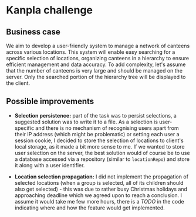 # Kanpla challenge

## Business case

We aim to develop a user-friendly system to manage a network of canteens across various locations. This system will enable easy searching for a specific selection of locations, organizing canteens in a hierarchy to ensure efficient management and data accuracy. To add complexity, let's assume that the number of canteens is very large and should be managed on the server. Only the searched portion of the hierarchy tree will be displayed to the client.

## Possible improvements

- **Selection persistence:** part of the task was to persist selections, a suggested solution was to write it to a file. As a selection is user-specific and there is no mechanism of recognising users apart from their IP address (which might be problematic) or setting each user a session cookie, I decided to store the selection of locations to client's local storage, as it made a bit more sense to me. If we wanted to store user selection on the server, the best solution would of course be to use a database accessed via a repository (similar to `locationRepo`) and store it along with a user identifier. 

- **Location selection propagation:** I did not implement the propagation of selected locations (when a group is selected, all of its children should also get selected) - this was due to rather busy Christmas holidays and approaching deadline which we agreed upon to reach a conclusion. I assume it would take me few more hours, there is a *TODO* in the code indicating where and how the feature would get implemented.
